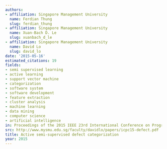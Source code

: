 ```yaml
---
authors:
- affiliation: Singapore Management University
  name: Ferdian Thung
  slug: ferdian_thung
- affiliation: Singapore Management University
  name: Xuan-Bach D. Le
  slug: xuanbach_d_le
- affiliation: Singapore Management University
  name: David Lo
  slug: david_lo
date: '2015-05-16'
estimated_citations: 19
fields:
- semi supervised learning
- active learning
- support vector machine
- categorization
- software system
- software development
- feature extraction
- cluster analysis
- machine learning
- data mining
- computer science
- artificial intelligence
in: Proceedings of the 2015 IEEE 23rd International Conference on Program Comprehension
src: http://www.mysmu.edu.sg/faculty/davidlo/papers/icpc15-defect.pdf
title: Active semi-supervised defect categorization
year: 2015
---
```

